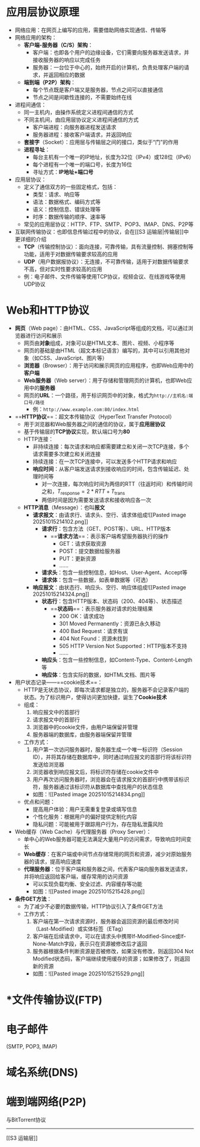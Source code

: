 # 应用层协议原理
- 网络应用：在网页上编写的应用，需要借助网络实现通信、传输等
- 网络应用的架构：
	- **客户端-服务器（C/S）架构**：
		- 客户端：也即各个用户的边缘设备，它们需要向服务器发送请求，并接收服务器的响应以完成任务
		- 服务器：一台位于中心的，始终开启的计算机，负责处理客户端的请求，并返回相应的数据
	- **端到端（P2P）架构**：
		- 每个节点既是客户端又是服务器，节点之间可以直接通信
		- 节点之间是间歇性连接的，不需要始终在线
- 进程间通信：
	- 同一主机内，由操作系统定义进程间通信的方式
	- 不同主机间，由应用层协议定义进程间通信的方式
		- 客户端进程：向服务器进程发送请求
		- 服务器进程：接收客户端请求，并返回响应
	- **套接字**（Socket）：应用层与传输层之间的接口，类似于“门”的作用
	- **进程寻址**：
		- 每台主机有一个唯一的IP地址，长度为32位（IPv4）或128位（IPv6）
		- 每个进程有一个唯一的端口号，长度为16位
		- 寻址方式：**IP地址+端口号**
- 应用层协议：
	- 定义了通信双方的一些固定格式，包括：
		- 类型：请求、响应等
		- 语法：数据格式、编码方式等
		- 语义：控制信息、错误处理等
		- 时序：数据传输的顺序、速率等
	- 常见的应用层协议：HTTP、FTP、SMTP、POP3、IMAP、DNS、P2P等
- 互联网传输协议：也即信息传输过程中的协议，会在[[S3 运输层|传输层]]中更详细的介绍
	- **TCP**（传输控制协议）：面向连接，可靠传输，具有流量控制、拥塞控制等功能，适用于对数据传输要求较高的应用
	- **UDP**（用户数据报协议）：无连接，不可靠传输，适用于对数据传输要求不高，但对实时性要求较高的应用
	- 例：电子邮件、文件传输等使用TCP协议，视频会议、在线游戏等使用UDP协议
# Web和HTTP协议
- **网页**（Web page）：由HTML、CSS、JavaScript等组成的文档，可以通过浏览器进行访问和展示
	- 网页由**对象**组成，对象可以是HTML文本、图片、视频、小程序等
	- 网页的基础是由HTML（超文本标记语言）编写的，其中可以引用其他对象（如CSS、JavaScript、图片等）
	- **浏览器**（Browser）：用于访问和展示网页的应用程序，也即Web应用中的**客户端**
	- **Web服务器**（Web server）：用于存储和管理网页的计算机，也即Web应用中的**服务器**
	- 网页的**URL**：一个路径，用于标识网页中的对象，格式为`http://主机名:端口号/路径`
		- 例：`http://www.example.com:80/index.html`
- ==**HTTP协议**==：超文本传输协议（HyperText Transfer Protocol）
	- 用于浏览器和Web服务器之间的通信的协议，属于**应用层协议**
	- 基于传输层的**TCP协议**实现，默认端口号为**80**
	- HTTP连接：
		- 非持续连接：每次请求和响应都需要建立和关闭一次TCP连接，多个请求需要多次建立和关闭连接
		- 持续连接：在一次TCP连接中，可以发送多个HTTP请求和响应
		- **响应时间**：从客户端发送请求到接收响应的时间，包含传输延迟、处理时间等
			- 对一次连接，每次响应时间为两倍的RTT（往返时间）和传输时间之和，$T_{\text{response}} = 2 * RTT + T_\text{trans}$
			- 两倍时间是因为需要发送请求和接收响应各一次
	- **HTTP消息**（Message）：也叫**报文**
		- **请求报文**：由请求行、请求头、空行、请求体组成![[Pasted image 20251015214102.png]]
			- **请求行**：包含方法（GET、POST等）、URL、HTTP版本
				- ==**请求方法**==：表示客户端希望服务器执行的操作
					- GET：请求获取资源
					- POST：提交数据给服务器
					- PUT：更新资源
					- ……
			- **请求头**：包含一些控制信息，如Host、User-Agent、Accept等
			- **请求体**：包含一些数据，如表单数据等（可选）
		- **响应报文**：由状态行、响应头、空行、响应体组成![[Pasted image 20251015214324.png]]
			- **状态行**：包含HTTP版本、状态码（200、404等）、状态描述
				- ==**状态码**==：表示服务器对请求的处理结果
					- 200 OK：请求成功
					- 301 Moved Permanently：资源已永久移动
					- 400 Bad Request：请求有误
					- 404 Not Found：资源未找到
					- 505 HTTP Version Not Supported：HTTP版本不支持
					- ……
			- **响应头**：包含一些控制信息，如Content-Type、Content-Length等
			- **响应体**：包含实际的数据，如HTML文档、图片等
- 用户状态记录——==cookie技术==：
	- HTTP是无状态协议，即每次请求都是独立的，服务器不会记录客户端的状态。为了标识用户，使得访问更加快捷，诞生了**Cookie技术**
	- 组成：
		1. 响应报文中的首部行
		2. 请求报文中的首部行
		3. 浏览器中的cookie文件，由用户端保留并管理
		4. 服务器端的数据库，由服务器端保留并管理
	- 工作方式：
		1. 用户第一次访问服务器时，服务器生成一个唯一标识符（Session ID），并将其存储在数据库中，同时通过响应报文的首部行将该标识符发送给浏览器
		2. 浏览器收到响应报文后，将标识符存储在cookie文件中
		3. 用户再次访问服务器时，浏览器会在请求报文的首部行中携带该标识符，服务器通过该标识符从数据库中查找用户的状态信息
		- 如图：![[Pasted image 20251015214834.png]]
	- 优点和问题：
		- 提高用户体验：用户无需重复登录或填写信息
		- 个性化服务：根据用户的偏好提供定制化内容
		- 隐私问题：可能被用于跟踪用户行为，存在隐私泄露风险
- Web缓存（Web Cache）与代理服务器（Proxy Server）：
	- 单中心的Web服务器可能无法满足大量用户的访问需求，导致响应时间变长
	- **Web缓存**：在客户端或中间节点存储常用的网页和资源，减少对原始服务器的请求，提高响应速度
	- **代理服务器**：位于客户端和服务器之间，代表客户端向服务器发送请求，并将响应返回给客户端，缓存常用的访问资源
		- 可以实现负载均衡、安全过滤、内容缓存等功能
		- 如图：![[Pasted image 20251015215428.png]]
- **条件GET方法**：
	- 为了减少不必要的数据传输，HTTP协议引入了条件GET方法
	- 工作方式：
		1. 客户端在第一次请求资源时，服务器会返回资源的最后修改时间（Last-Modified）或实体标签（ETag）
		2. 客户端在后续请求中，可以在请求头中携带If-Modified-Since或If-None-Match字段，表示只在资源被修改后才返回
		3. 服务器根据条件判断资源是否被修改，如果没有修改，则返回304 Not Modified状态码，客户端继续使用缓存的资源；如果修改了，则返回新的资源
		- 如图：![[Pasted image 20251015215529.png]]
# *文件传输协议(FTP)


# 电子邮件
(SMTP, POP3, IMAP)

# 域名系统(DNS)


# 端到端网络(P2P)
与BitTorrent协议


---
[[S3 运输层]]